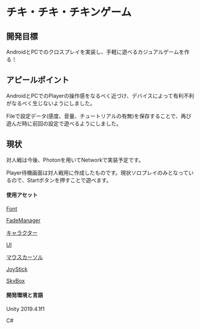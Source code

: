 # チキ・チキ・チキンゲーム

## 開発目標

AndroidとPCでのクロスプレイを実装し、手軽に遊べるカジュアルゲームを作る！


## アピールポイント

AndroidとPCでのPlayerの操作感をなるべく近づけ、デバイスによって有利不利がなるべく生じないようにしました。

Fileで設定データ(感度、音量、チュートリアルの有無)を保存することで、再び遊んだ時に前回の設定で遊べるようにしました。


## 現状

対人戦は今後、Photonを用いてNetworkで実装予定です。

Player待機画面は対人戦用に作成したものです。現状ソロプレイのみとなっているので、Startボタンを押すことで遊べます。




#### 使用アセット

[Font](https://atclip.jp/font-page/161)

[FadeManager](https://github.com/naichilab/Unity-FadeManager/blob/master/README.ja.md)

[キャラクター](https://assetstore.unity.com/packages/3d/characters/animals/5-animated-voxel-animals-145754)

[UI](https://assetstore.unity.com/packages/2d/gui/icons/simple-ui-icons-147101)

[マウスカーソル](https://assetstore.unity.com/packages/2d/gui/icons/pixel-cursors-109256)

[JoyStick](https://assetstore.unity.com/packages/tools/input-management/joystick-pack-107631)

[SkyBox](https://assetstore.unity.com/packages/vfx/shaders/free-skybox-extended-shader-107400)


#### 開発環境と言語

Unity 2019.4.1f1

C#
